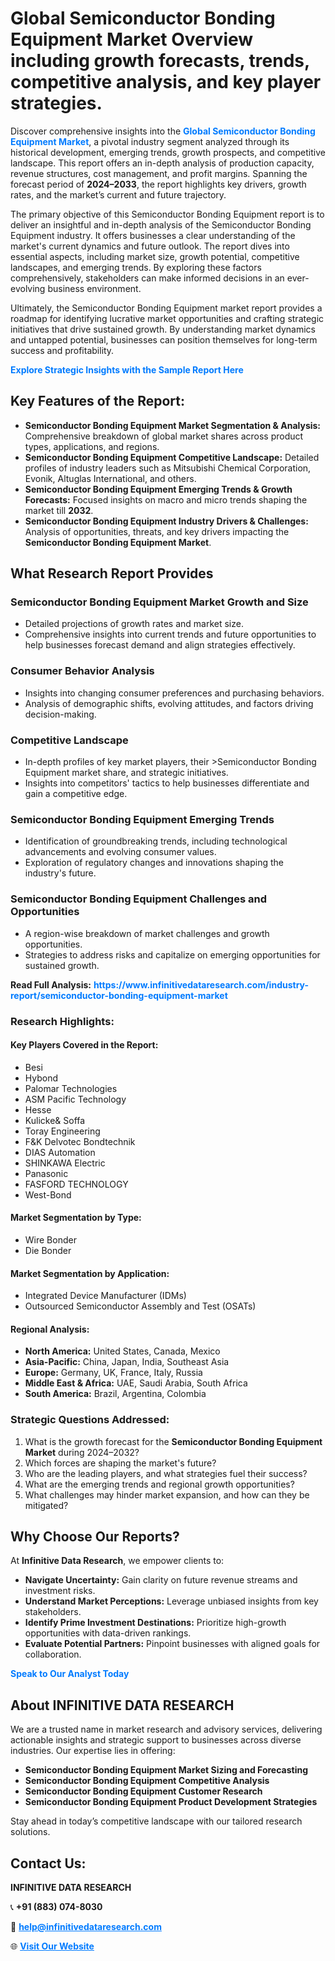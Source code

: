 <h1>Global Semiconductor Bonding Equipment Market Overview including growth forecasts, trends, competitive analysis, and key player strategies.</h1>
<p>
Discover comprehensive insights into the 
<a href="https://www.infinitivedataresearch.com/industry-report/semiconductor-bonding-equipment-market" rel="dofollow" style="color: #007BFF; text-decoration: none;"><strong>Global Semiconductor Bonding Equipment Market</strong></a>, a pivotal industry segment analyzed through its historical development, emerging trends, growth prospects, and competitive landscape. This report offers an in-depth analysis of production capacity, revenue structures, cost management, and profit margins. Spanning the forecast period of <strong>2024–2033</strong>, the report highlights key drivers, growth rates, and the market’s current and future trajectory.
</p>
<p>
The primary objective of this Semiconductor Bonding Equipment report is to deliver an insightful and in-depth analysis of the Semiconductor Bonding Equipment industry. It offers businesses a clear understanding of the market's current dynamics and future outlook. The report dives into essential aspects, including market size, growth potential, competitive landscapes, and emerging trends. By exploring these factors comprehensively, stakeholders can make informed decisions in an ever-evolving business environment.
</p>
<p>
Ultimately, the Semiconductor Bonding Equipment market report provides a roadmap for identifying lucrative market opportunities and crafting strategic initiatives that drive sustained growth. By understanding market dynamics and untapped potential, businesses can position themselves for long-term success and profitability.
</p>
<p>
<a href="https://www.infinitivedataresearch.com/request-sample/reportId=106775" style="color: #007BFF; text-decoration: none;"><strong>Explore Strategic Insights with the Sample Report Here</strong></a>
</p>

<h2>Key Features of the Report:</h2>
<ul>
<li><strong>Semiconductor Bonding Equipment Market Segmentation & Analysis:</strong> Comprehensive breakdown of global market shares across product types, applications, and regions.</li>
<li><strong>Semiconductor Bonding Equipment Competitive Landscape:</strong> Detailed profiles of industry leaders such as Mitsubishi Chemical Corporation, Evonik, Altuglas International, and others.</li>
<li><strong>Semiconductor Bonding Equipment Emerging Trends & Growth Forecasts:</strong> Focused insights on macro and micro trends shaping the market till <strong>2032</strong>.</li>
<li><strong>Semiconductor Bonding Equipment Industry Drivers & Challenges:</strong> Analysis of opportunities, threats, and key drivers impacting the <strong>Semiconductor Bonding Equipment Market</strong>.</li>
</ul>

<h2>What Research Report Provides</h2>
<h3>Semiconductor Bonding Equipment Market Growth and Size</h3>
<ul>
<li>Detailed projections of growth rates and market size.</li>
<li>Comprehensive insights into current trends and future opportunities to help businesses forecast demand and align strategies effectively.</li>
</ul>

<h3>Consumer Behavior Analysis</h3>
<ul>
<li>Insights into changing consumer preferences and purchasing behaviors.</li>
<li>Analysis of demographic shifts, evolving attitudes, and factors driving decision-making.</li>
</ul>

<h3>Competitive Landscape</h3>
<ul>
<li>In-depth profiles of key market players, their >Semiconductor Bonding Equipment market share, and strategic initiatives.</li>
<li>Insights into competitors' tactics to help businesses differentiate and gain a competitive edge.</li>
</ul>

<h3>Semiconductor Bonding Equipment Emerging Trends</h3>
<ul>
<li>Identification of groundbreaking trends, including technological advancements and evolving consumer values.</li>
<li>Exploration of regulatory changes and innovations shaping the industry's future.</li>
</ul>

<h3>Semiconductor Bonding Equipment Challenges and Opportunities</h3>
<ul>
<li>A region-wise breakdown of market challenges and growth opportunities.</li>
<li>Strategies to address risks and capitalize on emerging opportunities for sustained growth.</li>
</ul>
<p><strong>Read Full Analysis:</strong> <a href="https://www.infinitivedataresearch.com/industry-report/semiconductor-bonding-equipment-market" rel="dofollow" style="color: #007BFF; text-decoration: none;"><strong>https://www.infinitivedataresearch.com/industry-report/semiconductor-bonding-equipment-market</strong></a></p>
<h3>Research Highlights:</h3>
<h4>Key Players Covered in the Report:</h4>
<ul><li>Besi</li><li>Hybond</li><li>Palomar Technologies</li><li>ASM Pacific Technology</li><li>Hesse</li><li>Kulicke&amp; Soffa</li><li>Toray Engineering</li><li>F&amp;K Delvotec Bondtechnik</li><li>DIAS Automation</li><li>SHINKAWA Electric</li><li>Panasonic</li><li>FASFORD TECHNOLOGY</li><li>West-Bond</li></ul>
<h4>Market Segmentation by Type:</h4>
<ul><li>Wire Bonder</li><li>Die Bonder</li></ul>
<h4>Market Segmentation by Application:</h4>
<ul><li>Integrated Device Manufacturer (IDMs)</li><li>Outsourced Semiconductor Assembly and Test (OSATs)</li></ul>

<h4>Regional Analysis:</h4>
<ul>
<li><strong>North America:</strong> United States, Canada, Mexico</li>
<li><strong>Asia-Pacific:</strong> China, Japan, India, Southeast Asia</li>
<li><strong>Europe:</strong> Germany, UK, France, Italy, Russia</li>
<li><strong>Middle East & Africa:</strong> UAE, Saudi Arabia, South Africa</li>
<li><strong>South America:</strong> Brazil, Argentina, Colombia</li>
</ul>

<h3>Strategic Questions Addressed:</h3>
<ol>
<li>What is the growth forecast for the <strong>Semiconductor Bonding Equipment Market</strong> during 2024–2032?</li>
<li>Which forces are shaping the market's future?</li>
<li>Who are the leading players, and what strategies fuel their success?</li>
<li>What are the emerging trends and regional growth opportunities?</li>
<li>What challenges may hinder market expansion, and how can they be mitigated?</li>
</ol>

<h2>Why Choose Our Reports?</h2>
<p>At <strong>Infinitive Data Research</strong>, we empower clients to:</p>
<ul>
<li><strong>Navigate Uncertainty:</strong> Gain clarity on future revenue streams and investment risks.</li>
<li><strong>Understand Market Perceptions:</strong> Leverage unbiased insights from key stakeholders.</li>
<li><strong>Identify Prime Investment Destinations:</strong> Prioritize high-growth opportunities with data-driven rankings.</li>
<li><strong>Evaluate Potential Partners:</strong> Pinpoint businesses with aligned goals for collaboration.</li>
</ul>
<p><a href="https://www.infinitivedataresearch.com/industry-report/semiconductor-bonding-equipment-market" rel="dofollow" style="color: #007BFF; text-decoration: none;"><strong>Speak to Our Analyst Today</strong></a></p>

<h2>About INFINITIVE DATA RESEARCH</h2>
<p>We are a trusted name in market research and advisory services, delivering actionable insights and strategic support to businesses across diverse industries. Our expertise lies in offering:</p>
<ul>
<li><strong>Semiconductor Bonding Equipment Market Sizing and Forecasting</strong></li>
<li><strong>Semiconductor Bonding Equipment Competitive Analysis</strong></li>
<li><strong>Semiconductor Bonding Equipment Customer Research</strong></li>
<li><strong>Semiconductor Bonding Equipment Product Development Strategies</strong></li>
</ul>
<p>Stay ahead in today’s competitive landscape with our tailored research solutions.</p>

<h2>Contact Us:</h2>
<p><strong>INFINITIVE DATA RESEARCH</strong></p>
<p>📞 <strong>+91 (883) 074-8030</strong></p>
<p>📧 <strong><a href="mailto:help@infinitivedataresearch.com" style="color: #007BFF;">help@infinitivedataresearch.com</a></strong></p>
<p>🌐 <strong><a href="https://www.infinitivedataresearch.com" rel="dofollow" style="color: #007BFF;">Visit Our Website</a></strong></p>
